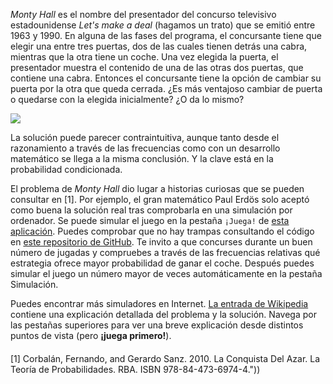 _Monty Hall_ es el nombre del presentador del concurso televisivo estadounidense _Let's make a deal_ (hagamos un trato) que se emitió entre 1963 y 1990. En alguna de las fases del programa, el concursante tiene que elegir una entre tres puertas, dos de las cuales tienen detrás una cabra, mientras que la otra tiene un coche. Una vez elegida la puerta, el presentador muestra el contenido de una de las otras dos puertas, que contiene una cabra. Entonces el concursante tiene la opción de cambiar su puerta por la otra que queda cerrada. ¿Es más ventajoso cambiar de puerta o quedarse con la elegida inicialmente? ¿O da lo mismo?

<img src='door.jpg' style='display:block;margin-left:auto;margin-right:auto;'/>

La solución puede parecer contraintuitiva, aunque tanto desde el razonamiento a través de las frecuencias como con un desarrollo matemático se llega a la misma conclusión. Y la clave está en la probabilidad condicionada.

El problema de _Monty Hall_ dio lugar a historias curiosas que se pueden consultar en 
[1]. Por ejemplo, el gran matemático Paul Erdös solo aceptó
como buena la solución real tras comprobarla en una simulación por ordenador.
Se puede simular el juego en la pestaña `¡Juega!` de
[esta aplicación](https://elcano.shinyapps.io/monty_hall/).
Puedes comprobar que no hay trampas consultando el código en [este repositorio de GitHub](https://github.com/emilopezcano/monty_hall). Te invito a que concurses
durante un buen número de jugadas y
compruebes a través de las frecuencias relativas qué estrategia ofrece mayor
probabilidad de ganar el coche. Después puedes simular el juego un número mayor de veces
automáticamente en la pestaña Simulación.

Puedes encontrar más simuladores en Internet. [La entrada de Wikipedia](https://es.wikipedia.org/wiki/Problema_de_Monty_Hall) contiene una
explicación detallada del problema y la solución. 
Navega por las pestañas superiores para ver una breve explicación desde distintos
puntos de vista (pero **¡juega primero!**).

<p style='margin-top:20px'>[1] Corbalán, Fernando, and Gerardo Sanz. 2010. La Conquista Del Azar. La Teoría de Probabilidades. RBA. ISBN 978-84-473-6974-4."))</p>

